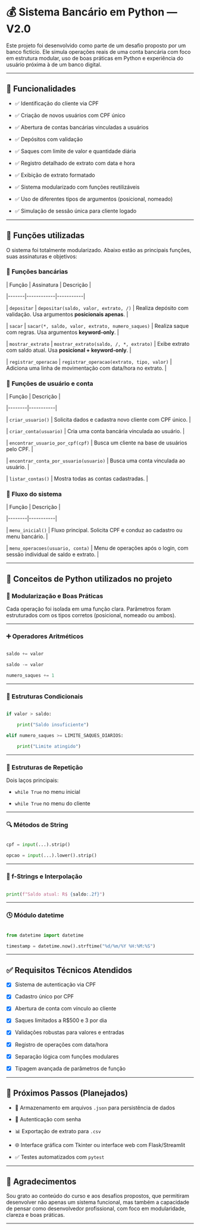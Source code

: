 # 💰 Sistema Bancário em Python — V2.0

 

Este projeto foi desenvolvido como parte de um desafio proposto por um banco fictício. Ele simula operações reais de uma conta bancária com foco em estrutura modular, uso de boas práticas em Python e experiência do usuário próxima à de um banco digital. 

 

--- 

 

## 📌 Funcionalidades 

 

- ✅ Identificação do cliente via CPF 

- ✅ Criação de novos usuários com CPF único 

- ✅ Abertura de contas bancárias vinculadas a usuários 

- ✅ Depósitos com validação 

- ✅ Saques com limite de valor e quantidade diária 

- ✅ Registro detalhado de extrato com data e hora 

- ✅ Exibição de extrato formatado 

- ✅ Sistema modularizado com funções reutilizáveis 

- ✅ Uso de diferentes tipos de argumentos (posicional, nomeado) 

- ✅ Simulação de sessão única para cliente logado 

 

--- 

 

## 🧩 Funções utilizadas 

 

O sistema foi totalmente modularizado. Abaixo estão as principais funções, suas assinaturas e objetivos: 

 

### 🏦 Funções bancárias 

 

| Função | Assinatura | Descrição | 

|-------|------------|-----------| 

| `depositar` | `depositar(saldo, valor, extrato, /)` | Realiza depósito com validação. Usa argumentos **posicionais apenas**. | 

| `sacar` | `sacar(*, saldo, valor, extrato, numero_saques)` | Realiza saque com regras. Usa argumentos **keyword-only**. | 

| `mostrar_extrato` | `mostrar_extrato(saldo, /, *, extrato)` | Exibe extrato com saldo atual. Usa **posicional + keyword-only**. | 

| `registrar_operacao` | `registrar_operacao(extrato, tipo, valor)` | Adiciona uma linha de movimentação com data/hora no extrato. | 

 

### 👤 Funções de usuário e conta 

 

| Função | Descrição | 

|--------|-----------| 

| `criar_usuario()` | Solicita dados e cadastra novo cliente com CPF único. | 

| `criar_conta(usuario)` | Cria uma conta bancária vinculada ao usuário. | 

| `encontrar_usuario_por_cpf(cpf)` | Busca um cliente na base de usuários pelo CPF. | 

| `encontrar_conta_por_usuario(usuario)` | Busca uma conta vinculada ao usuário. | 

| `listar_contas()` | Mostra todas as contas cadastradas. | 

 

### 💬 Fluxo do sistema 

 

| Função | Descrição | 

|--------|-----------| 

| `menu_inicial()` | Fluxo principal. Solicita CPF e conduz ao cadastro ou menu bancário. | 

| `menu_operacoes(usuario, conta)` | Menu de operações após o login, com sessão individual de saldo e extrato. | 

 

--- 

 

## 🧠 Conceitos de Python utilizados no projeto 

 

### 🧩 Modularização e Boas Práticas 

 

Cada operação foi isolada em uma função clara. Parâmetros foram estruturados com os tipos corretos (posicional, nomeado ou ambos). 

 

--- 

 

### ➕ Operadores Aritméticos 

 

```python 

saldo += valor 

saldo -= valor 

numero_saques += 1 

``` 

 

--- 

 

### 🔀 Estruturas Condicionais 

 

```python 

if valor > saldo: 

    print("Saldo insuficiente") 

elif numero_saques >= LIMITE_SAQUES_DIARIOS: 

    print("Limite atingido") 

``` 

 

--- 

 

### 🔁 Estruturas de Repetição 

 

Dois laços principais: 

- `while True` no menu inicial 

- `while True` no menu do cliente 

 

--- 

 

### 🔍 Métodos de String 

 

```python 

cpf = input(...).strip() 

opcao = input(...).lower().strip() 

``` 

 

--- 

 

### 💬 f-Strings e Interpolação 

 

```python 

print(f"Saldo atual: R$ {saldo:.2f}") 

``` 

 

--- 

 

### 🕓 Módulo datetime 

 

```python 

from datetime import datetime 

timestamp = datetime.now().strftime("%d/%m/%Y %H:%M:%S") 

``` 

 

--- 

 

## ✅ Requisitos Técnicos Atendidos 

 

- [x] Sistema de autenticação via CPF 

- [x] Cadastro único por CPF 

- [x] Abertura de conta com vínculo ao cliente 

- [x] Saques limitados a R$500 e 3 por dia 

- [x] Validações robustas para valores e entradas 

- [x] Registro de operações com data/hora 

- [x] Separação lógica com funções modulares 

- [x] Tipagem avançada de parâmetros de função 

 

--- 

 

## 🚀 Próximos Passos (Planejados) 

 

- 💾 Armazenamento em arquivos `.json` para persistência de dados 

- 🔐 Autenticação com senha 

- 📊 Exportação de extrato para `.csv` 

- 🌐 Interface gráfica com Tkinter ou interface web com Flask/Streamlit 

- ✅ Testes automatizados com `pytest` 

 

--- 

 

## 🤝 Agradecimentos 

 

Sou grato ao conteúdo do curso e aos desafios propostos, que permitiram desenvolver não apenas um sistema funcional, mas também a capacidade de pensar como desenvolvedor profissional, com foco em modularidade, clareza e boas práticas. 

 

--- 
